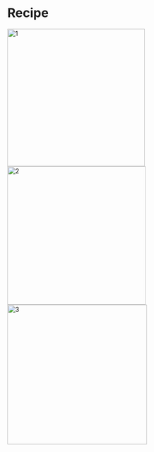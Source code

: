 # Recipe
<img width="311" alt="1" src="https://github.com/chuday/Recipe/assets/76257209/f797ac43-35ce-4153-b1d0-fe8e3498c175">
<img width="313" alt="2" src="https://github.com/chuday/Recipe/assets/76257209/3a355894-9856-44e2-913d-4bb466a81aea">
<img width="316" alt="3" src="https://github.com/chuday/Recipe/assets/76257209/4d5304b5-1bc5-475d-8cc2-9d04b4ac1b0f">


